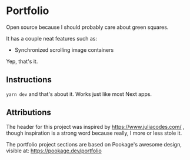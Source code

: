 # Portfolio

Open source because I should probably care about green squares.

It has a couple neat features such as:

- Synchronized scrolling image containers

Yep, that's it.

## Instructions

`yarn dev` and that's about it. Works just like most Next apps.

## Attributions

The header for this project was inspired by https://www.juliacodes.com/ ,
though inspiration is a strong word because really, I more or less stole it.

The portfolio project sections are based on Pookage's awesome design, visible at: https://pookage.dev/portfolio
